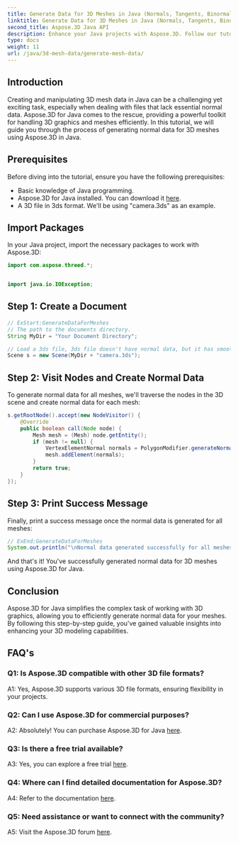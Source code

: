 ```yaml
---
title: Generate Data for 3D Meshes in Java (Normals, Tangents, Binormals)
linktitle: Generate Data for 3D Meshes in Java (Normals, Tangents, Binormals)
second_title: Aspose.3D Java API
description: Enhance your Java projects with Aspose.3D. Follow our tutorial to effortlessly generate normal data for 3D meshes. Dive into 3D graphics with ease.
type: docs
weight: 11
url: /java/3d-mesh-data/generate-mesh-data/
---
```

## Introduction

Creating and manipulating 3D mesh data in Java can be a challenging yet exciting task, especially when dealing with files that lack essential normal data. Aspose.3D for Java comes to the rescue, providing a powerful toolkit for handling 3D graphics and meshes efficiently. In this tutorial, we will guide you through the process of generating normal data for 3D meshes using Aspose.3D in Java.

## Prerequisites

Before diving into the tutorial, ensure you have the following prerequisites:

- Basic knowledge of Java programming.
- Aspose.3D for Java installed. You can download it [here](https://releases.aspose.com/3d/java/).
- A 3D file in 3ds format. We'll be using "camera.3ds" as an example.

## Import Packages

In your Java project, import the necessary packages to work with Aspose.3D:

```java
import com.aspose.threed.*;


import java.io.IOException;
```

## Step 1: Create a Document

```java
// ExStart:GenerateDataForMeshes
// The path to the documents directory.
String MyDir = "Your Document Directory";

// Load a 3ds file, 3ds file doesn't have normal data, but it has smoothing group
Scene s = new Scene(MyDir + "camera.3ds");
```

## Step 2: Visit Nodes and Create Normal Data

To generate normal data for all meshes, we'll traverse the nodes in the 3D scene and create normal data for each mesh:

```java
s.getRootNode().accept(new NodeVisitor() {
    @Override
    public boolean call(Node node) {
        Mesh mesh = (Mesh) node.getEntity();
        if (mesh != null) {
            VertexElementNormal normals = PolygonModifier.generateNormal(mesh);
            mesh.addElement(normals);
        }
        return true;
    }
});
```

## Step 3: Print Success Message

Finally, print a success message once the normal data is generated for all meshes:

```java
// ExEnd:GenerateDataForMeshes
System.out.println("\nNormal data generated successfully for all meshes.");
```

And that's it! You've successfully generated normal data for 3D meshes using Aspose.3D for Java.

## Conclusion

Aspose.3D for Java simplifies the complex task of working with 3D graphics, allowing you to efficiently generate normal data for your meshes. By following this step-by-step guide, you've gained valuable insights into enhancing your 3D modeling capabilities.

## FAQ's

### Q1: Is Aspose.3D compatible with other 3D file formats?

A1: Yes, Aspose.3D supports various 3D file formats, ensuring flexibility in your projects.

### Q2: Can I use Aspose.3D for commercial purposes?

A2: Absolutely! You can purchase Aspose.3D for Java [here](https://purchase.aspose.com/buy).

### Q3: Is there a free trial available?

A3: Yes, you can explore a free trial [here](https://releases.aspose.com/).

### Q4: Where can I find detailed documentation for Aspose.3D?

A4: Refer to the documentation [here](https://reference.aspose.com/3d/java/).

### Q5: Need assistance or want to connect with the community?

A5: Visit the Aspose.3D forum [here](https://forum.aspose.com/c/3d/18).
